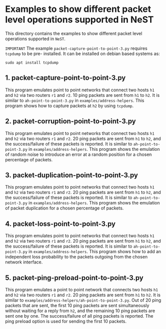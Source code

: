 # Examples to show different packet level operations supported in NeST

This directory contains the examples to show different packet level operations
supported in `NeST`.

`IMPORTANT`
The example `packet-capture-point-to-point-3.py` requires `tcpdump` to be pre-
installed. It can be installed on debian based systems as:

```shell
sudo apt install tcpdump
```

## 1. packet-capture-point-to-point-3.py
This program emulates point to point networks that connect two hosts `h1` and
`h2` via two routers `r1` and `r2`. 10 ping packets are sent from `h1` to
`h2`. It is similar to `ah-point-to-point-3.py` in `examples/address-helpers`.
This program shows how to capture packets at `h2` by using `tcpdump`.

<!-- The below snippet will render example code in docs website -->
<!-- #DOCS_INCLUDE: packet-capture-point-to-point-3.py -->

## 2. packet-corruption-point-to-point-3.py
This program emulates point to point networks that connect two hosts `h1` and
`h2` via two routers `r1` and `r2`. 20 ping packets are sent from `h1` to
`h2`, and the success/failure of these packets is reported. It is similar to
`ah-point-to-point-3.py` in `examples/address-helpers`. This program shows
the emulation of random noise to introduce an error at a random position
for a chosen percentage of packets.

<!-- The below snippet will render example code in docs website -->
<!-- #DOCS_INCLUDE: packet-corruption-point-to-point-3.py -->

## 3. packet-duplication-point-to-point-3.py
This program emulates point to point networks that connect two hosts `h1` and
`h2` via two routers `r1` and `r2`. 20 ping packets are sent from `h1` to
`h2`, and the success/failure of these packets is reported. It is similar to
`ah-point-to-point-3.py` in `examples/address-helpers`. This program shows
the emulation of packet duplication for a chosen percentage of packets.

<!-- The below snippet will render example code in docs website -->
<!-- #DOCS_INCLUDE: packet-duplication-point-to-point-3.py -->

## 4. packet-loss-point-to-point-3.py
This program emulates point to point networks that connect two hosts `h1` and
`h2` via two routers `r1` and `r2`. 20 ping packets are sent from `h1` to
`h2`, and the success/failure of these packets is reported. It is similar to
`ah-point-to-point-3.py` in `examples/address-helpers`. This program shows
how to add an independent loss probability to the packets outgoing from the
chosen network interface.

<!-- The below snippet will render example code in docs website -->
<!-- #DOCS_INCLUDE: packet-loss-point-to-point-3.py -->

## 5. packet-ping-preload-point-to-point-3.py
This program emulates a point to point network that connects two hosts `h1`
and `h2` via two routers `r1` and `r2`. 20 ping packets are sent from `h1` to
`h2`. It is similar to `examples/address-helpers/ah-point-to-point-3.py`.
Out of 20 ping packets that are sent, the first 10 ping packets are sent
simultaneously without waiting for a reply from `h2`, and the remaining 10
ping packets are sent one by one. The success/failure of all ping packets is
reported. The ping preload option is used for sending the first 10 packets.

<!-- The below snippet will render example code in docs website -->
<!-- #DOCS_INCLUDE: packet-ping-preload-point-to-point-3.py -->
